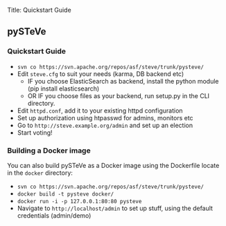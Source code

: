 Title: Quickstart Guide

## pySTeVe

### Quickstart Guide

  * `svn co https://svn.apache.org/repos/asf/steve/trunk/pysteve/`
  * Edit `steve.cfg` to suit your needs (karma, DB backend etc)
    * IF you choose ElasticSearch as backend, install the python module (pip install elasticsearch)
    * OR IF you choose files as your backend, run setup.py in the CLI directory.
 * Edit `httpd.conf`, add it to your existing httpd configuration
 * Set up authorization using htpasswd for admins, monitors etc
 * Go to `http://steve.example.org/admin` and set up an election
 * Start voting!


### Building a Docker image

You can also build pySTeVe as a Docker image using the Dockerfile locate in the `docker` directory:

 * `svn co https://svn.apache.org/repos/asf/steve/trunk/pysteve/`
 * `docker build -t pysteve docker/`
 * `docker run -i -p 127.0.0.1:80:80 pysteve`
 * Navigate to `http://localhost/admin` to set up stuff, using the default credentials (admin/demo)
